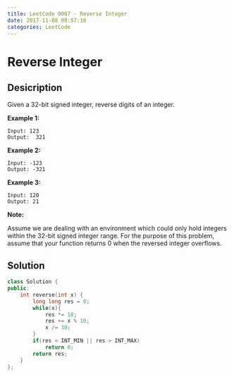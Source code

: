```yaml
---
title: LeetCode 0007 - Reverse Integer
date: 2017-11-08 08:57:18
categories: LeetCode
---
```

# Reverse Integer #

<!--more-->

## Desicription ##

Given a 32-bit signed integer, reverse digits of an integer.

**Example 1:**

```
Input: 123
Output:  321
```

**Example 2:**

```
Input: -123
Output: -321
```

**Example 3:**

```
Input: 120
Output: 21
```

**Note:**

Assume we are dealing with an environment which could only hold integers within the 32-bit signed integer range. For the purpose of this problem, assume that your function returns 0 when the reversed integer overflows.

## Solution ##

```cpp
class Solution {
public:
    int reverse(int x) {
        long long res = 0;
        while(x){
            res *= 10;
            res += x % 10;
            x /= 10;
        }
        if(res < INT_MIN || res > INT_MAX)
            return 0;
        return res;
    }
};
```